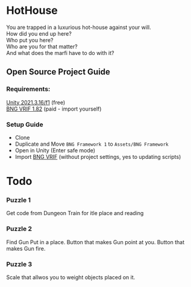 # HotHouse

You are trapped in a luxurious hot-house against your will. <br >
How did you end up here?<br >
Who put you here? <br >
Who are you for that matter? <br >
And what does the marfi have to do with it? <br >

## Open Source Project Guide

### Requirements:
[Unity 2021.3.16/f1](https://unity3d.com/unity/whats-new/2021.3.15) (free)   <br />
[BNG VRIF 1.82](https://assetstore.unity.com/packages/templates/systems/vr-interaction-framework-161066) (paid - import yourself)   <br />

### Setup Guide <br />
 - Clone
 - Duplicate and Move ``BNG Framework 1`` to ``Assets/BNG Framework``
 - Open in Unity (Enter safe mode)
 - Import [BNG VRIF](https://assetstore.unity.com/packages/templates/systems/vr-interaction-framework-161066) (without project settings, yes to updating scripts)

# Todo
### Puzzle 1 
 Get code from Dungeon Train for itle place and reading
 
### Puzzle 2
Find Gun
Put in a place. 
Button that makes Gun point at you.
Button that makes Gun fire.

### Puzzle 3
Scale that allwos you to weight objects placed on it.

